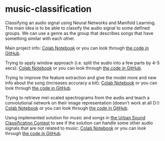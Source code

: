 # music-classification
Classifying an audio signal using Neural Networks and Manifold Learning.
The main idea is to be able to classify the audio signal to some defined groups. We can use a genre as the group that describes songs that have something similar with each other.

Main project info:
[Colab Notebook](https://colab.research.google.com/drive/1bW5Cc0u95hUsf-ZLNq3Uqw6AtDFSjQri) or you can look through
[the code in GitHub](mm.ipynb).

Trying to apply window approach (i.e. split the audio into a few parts by 4-5 secs):
[Colab Notebook](https://colab.research.google.com/drive/1UWouR5xBj4PWSDoMBy1bWbR0aVNhgmRi) or you can look through
[the code in GitHub](mm_window.ipynb).

Trying to improve the feature extraction and give the model more and new info about the song (increases accuracy a bit):
[Colab Notebook](https://colab.research.google.com/drive/1ZJ_Z3ryyUb6p8LYIj68tYqiwccIQjy-o) or you can look through
[the code in GitHub](mm_v3+window.ipynb).

Trying to retrieve mel-scaled spectrograms from the audio and teach a convolutional network on their image representation (doesn't work at all D:):
[Colab Notebook](https://colab.research.google.com/drive/1ZJ_Z3ryyUb6p8LYIj68tYqiwccIQjy-o) or you can look through
[the code in GitHub](mm_melsp_images.ipynb).

Using implemented solution for music and songs in [the Urban Sound Classification Contest](https://datahack.analyticsvidhya.com/contest/practice-problem-urban-sound-classification/) to see if the solution can handle some other audio signals that are not related to music:
[Colab Notebook](https://colab.research.google.com/drive/18V1AhIE01UST6xUDx5A5Sd5DBhKkXJnu) or you can look through
[the code in GitHub](mm_sound_contest.ipynb).


